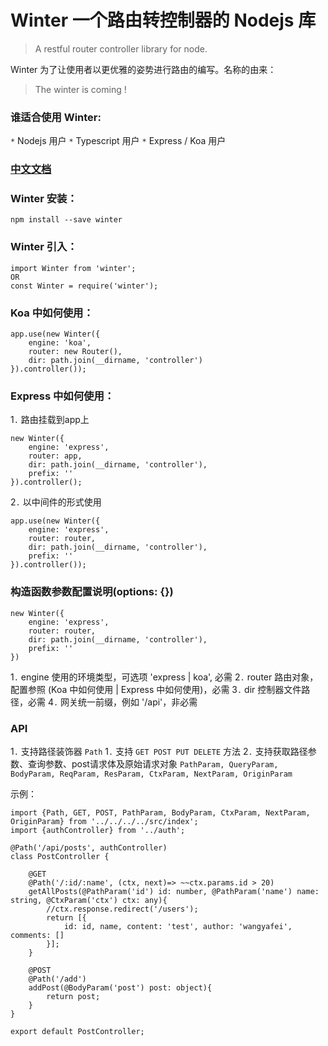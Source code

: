 # Winter 一个路由转控制器的 Nodejs 库

>A restful router controller library for node.

Winter 为了让使用者以更优雅的姿势进行路由的编写。名称的由来：
>The winter is coming !

### 谁适合使用 Winter:
`*` Nodejs 用户
`*` Typescript 用户
`*` Express / Koa 用户

### [中文文档]()

### Winter 安装：
```
npm install --save winter
```

### Winter 引入：
```
import Winter from 'winter';
OR
const Winter = require('winter');
```

### Koa 中如何使用：
```
app.use(new Winter({
    engine: 'koa',
    router: new Router(),
    dir: path.join(__dirname, 'controller')
}).controller());
```

### Express 中如何使用：
1`.` 路由挂载到app上
```
new Winter({
    engine: 'express',
    router: app,
    dir: path.join(__dirname, 'controller'),
    prefix: ''
}).controller();
```
2`.` 以中间件的形式使用
```
app.use(new Winter({
    engine: 'express',
    router: router,
    dir: path.join(__dirname, 'controller'),
    prefix: ''
}).controller());
```

### 构造函数参数配置说明(options: {})
```
new Winter({
    engine: 'express',
    router: router,
    dir: path.join(__dirname, 'controller'),
    prefix: ''
})
```
1`.` engine 使用的环境类型，可选项 'express | koa', 必需
2`.` router 路由对象，配置参照 (Koa 中如何使用 | Express 中如何使用)，必需
3`.` dir 控制器文件路径，必需
4`.` 网关统一前缀，例如 '/api'，非必需

### API

1`.` 支持路径装饰器 `Path`
1`.` 支持 `GET POST PUT DELETE` 方法
2`.` 支持获取路径参数、查询参数、post请求体及原始请求对象 ` PathParam, QueryParam, BodyParam, ReqParam, ResParam, CtxParam, NextParam, OriginParam `

示例：
```
import {Path, GET, POST, PathParam, BodyParam, CtxParam, NextParam, OriginParam} from '../../../../src/index';
import {authController} from '../auth';

@Path('/api/posts', authController)
class PostController {

    @GET
    @Path('/:id/:name', (ctx, next)=> ~~ctx.params.id > 20)
    getAllPosts(@PathParam('id') id: number, @PathParam('name') name: string, @CtxParam('ctx') ctx: any){
        //ctx.response.redirect('/users');
        return [{
            id: id, name, content: 'test', author: 'wangyafei', comments: []
        }];
    }

    @POST
    @Path('/add')
    addPost(@BodyParam('post') post: object){
        return post;
    }
}

export default PostController;
```



